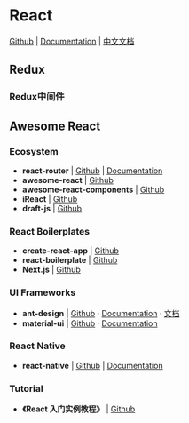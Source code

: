 # React

[Github](https://github.com/facebook/react) | [Documentation](https://reactjs.org/) | [中文文档](https://doc.react-china.org/)


## Redux

### Redux中间件

## Awesome React

### Ecosystem

- **react-router** | [Github](https://github.com/ReactTraining/react-router) | [Documentation](https://reacttraining.com/react-router/)
- **awesome-react** | [Github](https://github.com/enaqx/awesome-react)
- **awesome-react-components** | [Github](https://github.com/brillout/awesome-react-components)
- **iReact** | [Github](https://github.com/hustcc/iReact)
- **draft-js** | [Github](https://github.com/facebook/draft-js)


### React Boilerplates

- **create-react-app** | [Github](https://github.com/facebook/create-react-app)
- **react-boilerplate** | [Github](https://www.reactboilerplate.com/)
- **Next.js** | [Github](https://github.com/zeit/next.js)


### UI Frameworks

- **ant-design** | [Github](https://github.com/ant-design/ant-design) · [Documentation](https://ant.design) · [文档](https://ant.design/index-cn)
- **material-ui** | [Github](https://github.com/mui-org/material-ui) · [Documentation](http://www.material-ui.com/#/)


### React Native

- **react-native** | [Github](https://github.com/facebook/react-native) | [Documentation](https://reactnative.cn/docs/0.51/getting-started.html)

### Tutorial

- **《React 入门实例教程》** | [Github](http://www.ruanyifeng.com/blog/2015/03/react.html)
